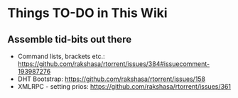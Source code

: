# Things TO-DO in This Wiki

## Assemble tid-bits out there

 * Command lists, brackets etc.: https://github.com/rakshasa/rtorrent/issues/384#issuecomment-193987276
 * DHT Bootstrap: https://github.com/rakshasa/rtorrent/issues/158
 * XMLRPC - setting prios: https://github.com/rakshasa/rtorrent/issues/361